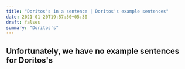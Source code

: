 ```yaml
---
title: "Doritos's in a sentence | Doritos's example sentences"
date: 2021-01-20T19:57:50+05:30
draft: falses
summary: "Doritos's"
---
```

## Unfortunately, we have no example sentences for Doritos's                 
